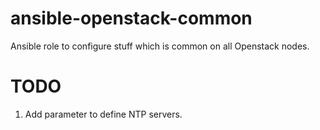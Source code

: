 ansible-openstack-common
========================

Ansible role to configure stuff which is common on all Openstack nodes.

TODO
====
1. Add parameter to define NTP servers.
